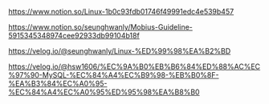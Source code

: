 
https://www.notion.so/Linux-1b0c93fdb01746f49991edc4e539b457


https://www.notion.so/seunghwanly/Mobius-Guideline-5915345348974cee92933db99104b18f



https://velog.io/@seunghwanly/Linux-%ED%99%98%EA%B2%BD


https://velog.io/@hsw1606/%EC%9A%B0%EB%B6%84%ED%88%AC%EC%97%90-MySQL-%EC%84%A4%EC%B9%98-%EB%B0%8F-%EA%B3%84%EC%A0%95-%EC%84%A4%EC%A0%95%ED%95%98%EA%B8%B0

